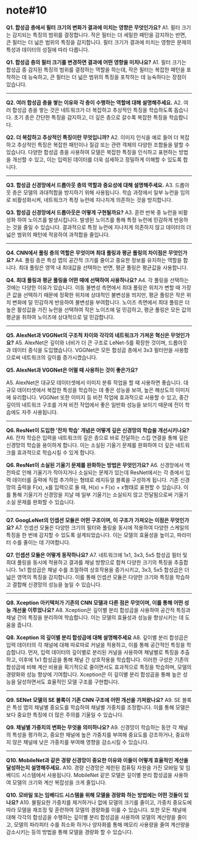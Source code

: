 # note#10

**Q1. 합성곱 층에서 필터 크기의 변화가 결과에 미치는 영향은 무엇인가요?**
A1. 필터 크기는 감지되는 특징의 범위를 결정합니다.
작은 필터는 더 세밀한 패턴을 감지하는 반면, 큰 필터는 더 넓은 범위의 특징을 감지합니다.
필터 크기가 결과에 미치는 영향은 문제의 특성과 데이터의 성질에 따라 다릅니다.

**Q1. 합성곱 층의 필터 크기를 변경하면 결과에 어떤 영향을 미치나요?**
A1. 필터 크기는 합성곱 중 감지된 특징의 범위를 결정하는 역할을 하는데, 작은 필터는 복잡한 패턴을 포착하는 데 능숙하고, 큰 필터는 더 넓은 범위의 특징을 포착하는 데 능숙하다는 장점이 있습니다.

---

**Q2. 여러 합성곱 층을 쌓는 이유와 각 층이 수행하는 역할에 대해 설명해주세요.**
A2. 여러 합성곱 층을 쌓는 것은 네트워크가 더 복잡하고 추상적인 특징을 학습하도록 돕습니다.
초기 층은 간단한 특징을 감지하고, 더 깊은 층으로 갈수록 복잡한 특징을 학습합니다.

**Q2. 더 복잡하고 추상적인 특징이란 무엇입니까?**
A2. 이미지 인식을 예로 들어 더 복잡하고 추상적인 특징은 복잡한 패턴이나 질감 또는 관련 객체의 다양한 조합들을 말할 수 있습니다. 다양한 합성곱 층을 사용하여 모델은 복잡한 특징을 인식하고 표현하는 방법을 개선할 수 있고, 이는 입력된 데이터를 더욱 섬세하고 정밀하게 이해할 수 있도록 합니다.

---

**Q3. 합성곱 신경망에서 드롭아웃 층의 역할과 중요성에 대해 설명해주세요.**
A3. 드롭아웃 층은 모델의 과대적합을 방지하기 위해 사용됩니다.
학습 과정에서 일부 뉴런을 임의로 비활성화시켜, 네트워크가 특정 뉴런에 지나치게 의존하는 것을 방지합니다.

**Q3. 합성곱 신경망에서 드롭아웃은 어떻게 구현될까요?**
A3. 훈련 반복 중 뉴런을 비활성화 하여 노이즈를 발생시킵니다. 발생된 노이즈를 통해 특정 뉴런에 민감하게 반응하는 것을 줄일 수 있습니다. 결과적으로 특정 뉴런에 지나치게 의존하지 않고 데이터의 더 넓은 범위의 패턴에 적응하여 과적합을 줄입니다.

---

**Q4. CNN에서 풀링 층의 역할은 무엇이며 최대 풀링과 평균 풀링의 차이점은 무엇인가요?**
A4. 풀링 층은 특성 맵의 공간적 크기를 줄이고 중요한 정보를 유지하는 역할을 합니다.
최대 풀링은 영역 내 최대값을 선택하는 반면, 평균 풀링은 평균값을 사용합니다.

**Q4. 최대 풀링과 평균 풀링을 어떤 때에 선택하여 사용하나요?**
A4. 각 풀링을 선택하는것에는 다양한 이유가 있습니다. 이동 불변성 측면에서 최대 풀링은 위치가 변할 때 가장 큰 값을 선택하기 때문에 정확한 위치에 상대적인 불변성을 띄지만, 평균 풀링은 작은 위치 변화에 덜 민감하게 반응하여 불변성을 부여합니다. 노이즈 측면에서 최대 풀링은 더 높은 활성값을 가진 뉴런을 선택하여 작은 노이즈에 덜 민감하고, 평균 풀링은 모든 값의 평균을 취하여 노이즈에 상대적으로 덜 민감합니다.

---

**Q5. AlexNet과 VGGNet의 구조적 차이와 각각의 네트워크가 가져온 혁신은 무엇인가요?**
A5. AlexNet은 깊이와 너비가 더 큰 구조로 LeNet-5를 확장한 것이며, 드롭아웃과 데이터 증식을 도입했습니다.
VGGNet은 모든 합성곱 층에서 3x3 필터만을 사용함으로써 네트워크의 깊이를 증가시켰습니다.

**Q5. AlexNet과 VGGNet은 어떨 때 사용하는 것이 좋은가요?**

A5. AlexNet은 대규모 데이터셋에서 이미지 분류 작업을 할 때 사용하면 좋습니다. 대규모 데이터셋에서 복잡한 특성을 학습하는 데 좋은 성능을 보여, 높은 해상도의 이미지에 유리합니다. VGGNet 또한 이미지 등 비전 작업에 효과적으로 사용할 수 있고, 중간 깊이의 네트워크 구조를 가져 비전 작업에서 좋은 일반화 성능을 보이기 때문에 전이 학습에도 자주 사용됩니다.

---

**Q6. ResNet이 도입한 '잔차 학습' 개념은 어떻게 깊은 신경망의 학습을 개선시키나요?**
A6. 잔차 학습은 입력을 네트워크의 깊은 층으로 바로 전달하는 스킵 연결을 통해 깊은 신경망의 학습을 용이하게 합니다.
이는 소실된 기울기 문제를 완화하여 더 깊은 네트워크를 효과적으로 학습시킬 수 있게 합니다.

**Q6. ResNet이 소실된 기울기 문제를 완화하는 방법은 무엇인가요?**
A6. 신경망에서 역전파로 인해 기울기가 작아지거나 소실되는 문제가 있는데 ResNet에서는 각 층에서 입력 데이터를 출력에 직접 추가하는 형태로 레지듀얼 블록을 구성하게 됩니다. 기존 신경망의 출력을 F(x), x를 입력으로 둘 때, H(x) = F(x) + x형태로 표현할 수 있습니다. 이를 통해 기울기가 신경망을 지날 때 일부 기울기는 소실되지 않고 전달됨으로써 기울기 소실 문제를 완화할 수 있습니다.

---

**Q7. GoogLeNet의 인셉션 모듈은 어떤 구조이며, 이 구조가 가져오는 이점은 무엇인가요?**
A7. 인셉션 모듈은 다양한 크기의 필터와 풀링을 동시에 적용하여 다양한 스케일의 특징을 한 번에 감지할 수 있도록 설계되었습니다.
이는 모델의 효율성을 높이고, 파라미터 수를 줄이는 데 기여합니다.

**Q7. 인셉션 모듈은 어떻게 동작하나요?**
A7. 네트워크에 1x1, 3x3, 5x5 합성곱 필터 및 최대 풀링을 동시에 적용하고 결과를 채널 방향으로 합쳐 다양한 크기의 특징을 추출합니다. 1x1 합성곱은 채널 수를 조절하여 상호작용을 증가시키고, 3x3, 5x5 합성곱은 더 넓은 영역의 특징을 감지합니다. 이를 통해 인셉션 모듈은 다양한 크기와 특징을 학습하고 결합해 신경망의 성능을 높일 수 있습니다.

---

**Q8. Xception 아키텍처가 기존의 CNN 모델과 다른 점은 무엇이며, 이를 통해 어떤 성능 개선을 이루었나요?**
A8. Xception은 깊이별 분리 합성곱을 사용하여 공간적 특징과 채널 간의 특징을 분리하여 학습합니다.
이는 모델의 효율성과 성능을 향상시키는 데 도움을 줍니다.

**Q8. Xception 의 깊이별 분리 합성곱에 대해 설명해주세요**
A8. 깊이별 분리 합성곱은 입력 데이터의 각 채널에 대해 따로따로 커널을 적용하고, 이를 통해 공간적인 특징을 학습합니다. 먼저, 입력 데이터의 깊이별로 분리된 커널을 사용하여 채널별로 특징을 추출하고, 이후에 1x1 합성곱을 통해 채널 간 상호작용을 학습합니다. 이러한 구성은 기존의 합성곱에 비해 계산 비용을 획기적으로 줄이면서도 효과적으로 특징을 학습하며, 모델의 경량화와 성능 향상에 기여합니다. Xception은 이 깊이별 분리 합성곱을 통해 높은 성능을 달성하면서도 효율적인 모델 구조를 구현합니다.

---

**Q9. SENet 모델의 SE 블록이 기존 CNN 구조에 어떤 개선을 가져왔나요?**
A9. SE 블록은 특성 맵의 채널별 중요도를 학습하여 채널별 가중치를 조정합니다.
이를 통해 모델은 보다 중요한 특징에 더 많은 주의를 기울일 수 있습니다.

**Q9. 채널별 가중치의 변화는 무엇을 의미하나요?**
A9. 신경망이 학습하는 동안 각 채널의 특성을 평가하고, 중요한 채널에 높은 가중치를 부여해 중요도를 강조하거나, 중요하지 않은 채널에 낮은 가중치를 부여해 영향을 감소시킬 수 있습니다.

---

**Q10. MobileNet과 같은 경량 신경망이 중요한 이유와 이들이 어떻게 효율적인 계산을 달성하는지 설명해주세요.**
A10. 경량 신경망은 제한된 컴퓨팅 자원을 가진 모바일 및 임베디드 시스템에서 사용됩니다.
MobileNet 같은 모델은 깊이별 분리 합성곱을 사용하여 모델의 크기와 계산 복잡성을 크게 줄입니다.

**Q10. 모바일 또는 임베디드 시스템을 위해 모델을 경량화 하는 방법에는 어떤 것들이 있나요?**
A10. 불필요한 가중치를 제거하거나 없에 모델의 크기를 줄이고, 가중치 중요도에 따라 모델을 재조정 및 훈련하여 모델의 경량화를 이룰 수 있습니다. 또한 모든 채널에 대해 각각의 합성곱을 수행하는 깊이별 분리 합성곱을 사용하여 모델의 계산량을 줄이고, 모델의 파라피터 수를 최소화 하거나 양자화를 통해 메모리 사용량을 줄여 계산량을 감소시키는 등의 방법을 통해 모델을 경량화 할 수 있습니다.